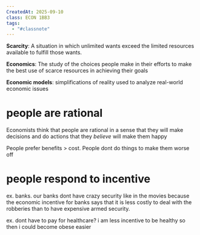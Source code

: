 ```yaml
---
CreatedAt: 2025-09-10
class: ECON 1BB3
tags:
  - "#classnote"
---
```

**Scarcity**: A situation in which unlimited wants exceed the limited resources available to fulfill those wants.

**Economics**: The study of the choices people make in their efforts to make the best use of scarce resources in achieving their goals

**Economic models**:  simplifications of reality used to analyze real-world economic issues

# people are rational
Economists think that people are rational in a sense that they will make decisions and do actions that they *believe* will make them happy

People prefer benefits > cost. People dont do things to make them worse off

# people respond to incentive
ex. banks. our banks dont have crazy security like in the movies because the economic incentive for banks says that it is less costly to deal with the robberies than to have expensive armed security.

ex. dont have to pay for healthcare? i am less incentive to be healthy so then i could become obese easier